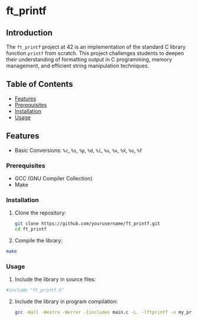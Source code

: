 # ft_printf

## Introduction

The `ft_printf` project at 42 is an implementation of the standard C library function `printf` from scratch. This project challenges students to deepen their understanding of formatting output in C programming, memory management, and efficient string manipulation techniques.

## Table of Contents
- [Features](#features)
- [Prerequisites](#prerequisites)
- [Installation](#installation)
- [Usage](#usage)

## Features

- Basic Conversions: `%c`, `%s`, `%p`, `%d`, `%i`, `%u`, `%x`, `%X`, `%o`, `%f`

### Prerequisites

- GCC (GNU Compiler Collection)
- Make

### Installation

1. Clone the repository:
   ```sh
   git clone https://github.com/yourusername/ft_printf.git
   cd ft_printf
   ```
2. Compile the library:
  ```sh
  make
  ```

### Usage

1. Include the library in source files:
  ```sh
  #include "ft_printf.h"
  ```

2. Include the library in program compilation:
    ```sh
    gcc -Wall -Wextra -Werror -Iincludes main.c -L. -lftprintf -o my_program
    ```
